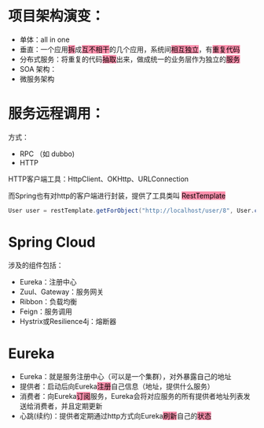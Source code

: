 
# 项目架构演变：

* 单体：all in one
* 垂直：一个应用<mark style="background: #FF5582A6;">拆</mark>成<mark style="background: #FF5582A6;">互不相干</mark>的几个应用，系统间<mark style="background: #FF5582A6;">相互独立</mark>，有<mark style="background: #FF5582A6;">重复代码</mark>
* 分布式服务：将重复的代码<mark style="background: #FF5582A6;">抽取</mark>出来，做成统一的业务层作为独立的<mark style="background: #FF5582A6;">服务</mark>
* SOA 架构：
* 微服务架构

# 服务远程调用：

方式：
* RPC （如 dubbo)
* HTTP

HTTP客户端工具：HttpClient、OKHttp、URLConnection

而Spring也有对http的客户端进行封装，提供了工具类叫 <mark style="background: #FF5582A6;">RestTemplate</mark>
```java
User user = restTemplate.getForObject("http://localhost/user/8", User.class);
```


# Spring Cloud

涉及的组件包括：
* Eureka：注册中心 
* Zuul、Gateway：服务网关 
* Ribbon：负载均衡 
* Feign：服务调用 
* Hystrix或Resilience4j：熔断器

# Eureka
* Eureka：就是服务注册中心（可以是一个集群），对外暴露自己的地址 
* 提供者：启动后向Eureka<mark style="background: #FF5582A6;">注册</mark>自己信息（地址，提供什么服务） 
* 消费者：向Eureka<mark style="background: #FF5582A6;">订阅</mark>服务，Eureka会将对应服务的所有提供者地址列表发送给消费者，并且定期更新 
* 心跳(续约)：提供者定期通过http方式向Eureka<mark style="background: #FF5582A6;">刷新</mark>自己的<mark style="background: #FF5582A6;">状态</mark>

